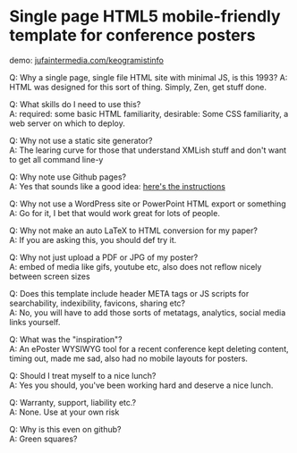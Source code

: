 # Single page HTML5 mobile-friendly template for conference posters

demo: [jufaintermedia.com/keogramistinfo](https://jufaintermedia.com/keogramistinfo)

Q: Why a single page, single file HTML site with minimal JS, is this 1993?
A: HTML was designed for this sort of thing. Simply, Zen, get stuff done.

Q: What skills do I need to use this?\
A: required: some basic HTML familiarity, desirable: Some CSS familiarity, a web server on which to deploy.

Q: Why not use a static site generator?\
A: The learing curve for those that understand XMLish stuff and don't want to get all command line-y

Q: Why note use Github pages?\
A: Yes that sounds like a good idea: [here's the instructions](https://guides.github.com/features/pages/)

Q: Why not use a WordPress site or PowerPoint HTML export or something\
A: Go for it, I bet that would work great for lots of people.

Q: Why not make an auto LaTeX to HTML conversion for my paper?\
A: If you are asking this, you should def try it.

Q: Why not just upload a PDF or JPG of my poster?\
A: embed of media like gifs, youtube etc, also does not reflow nicely between screen sizes

Q: Does this template include header META tags or JS scripts for searchability, indexibility, favicons, sharing etc?\
A: No, you will have to add those sorts of metatags, analytics, social media links yourself.

Q: What was the "inspiration"?\
A: An ePoster WYSIWYG tool for a recent conference kept deleting content, timing out, made me sad, also had no mobile layouts for posters.

Q: Should I treat myself to a nice lunch?\
A: Yes you should, you've been working hard and deserve a nice lunch.

Q: Warranty, support, liability etc.?\
A: None. Use at your own risk

Q: Why is this even on github?\
A: Green squares?


